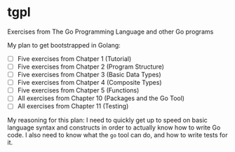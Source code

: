 # tgpl

Exercises from The Go Programming Language and other Go programs

My plan to get bootstrapped in Golang:

  * [ ] Five exercises from Chatper 1 (Tutorial)
  * [ ] Five exercises from Chatper 2 (Program Structure)
  * [ ] Five exercises from Chatper 3 (Basic Data Types)
  * [ ] Five exercises from Chatper 4 (Composite Types)
  * [ ] Five exercises from Chatper 5 (Functions)
  * [ ] All exercises from Chapter 10 (Packages and the Go Tool)
  * [ ] All exercises from Chapter 11 (Testing)
  
My reasoning for this plan: I need to quickly get up to speed on basic language
syntax and constructs in order to actually know how to write Go code. I also
need to know what the `go` tool can do, and how to write tests for it.

